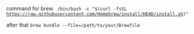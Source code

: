command for brew <code> /bin/bash -c "$(curl -fsSL https://raw.githubusercontent.com/Homebrew/install/HEAD/install.sh)"</code>

after that <code>brew bundle --file=/path/to/your/Brewfile </code>
